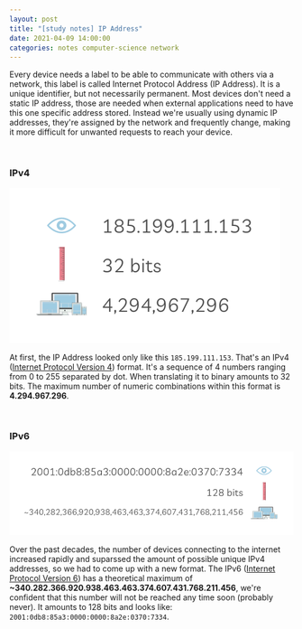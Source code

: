 ```yaml
---
layout: post
title: "[study notes] IP Address"
date: 2021-04-09 14:00:00
categories: notes computer-science network
---
```


Every device needs a label to be able to communicate with others via a network, this label is called
Internet Protocol Address (IP Address). It is a unique identifier, but not necessarily permanent.
Most devices don't need a static IP address, those are needed when external applications need to
have this one specific address stored. Instead we're usually using dynamic IP addresses, they're
assigned by the network and frequently change, making it more difficult for unwanted requests to
reach your device.

&nbsp;

### IPv4

![185.199.111.153](/public/images/ipv4.png)

At first, the IP Address looked only like this `185.199.111.153`. That's an IPv4
([Internet Protocol Version 4](https://tools.ietf.org/html/rfc6864)) format. It's a sequence of 4
numbers ranging from 0 to 255 separated by dot. When translating it to binary amounts to 32 bits.
The maximum number of numeric combinations within this format is **4.294.967.296**.

&nbsp;

### IPv6

![2001:0db8:85a3:0000:0000:8a2e:0370:7334](/public/images/ipv6.png)

Over the past decades, the number of devices connecting to the internet increased rapidly and
suparssed the amount of possible unique IPv4 addresses, so we had to come up with a new format. The
IPv6 ([Internet Protocol Version 6](https://tools.ietf.org/html/rfc8200)) has a theoretical maximum
of **~340.282.366.920.938.463.463.374.607.431.768.211.456**, we're confident that this number will
not be reached any time soon (probably never). It amounts to 128 bits and looks like:
`2001:0db8:85a3:0000:0000:8a2e:0370:7334`.
